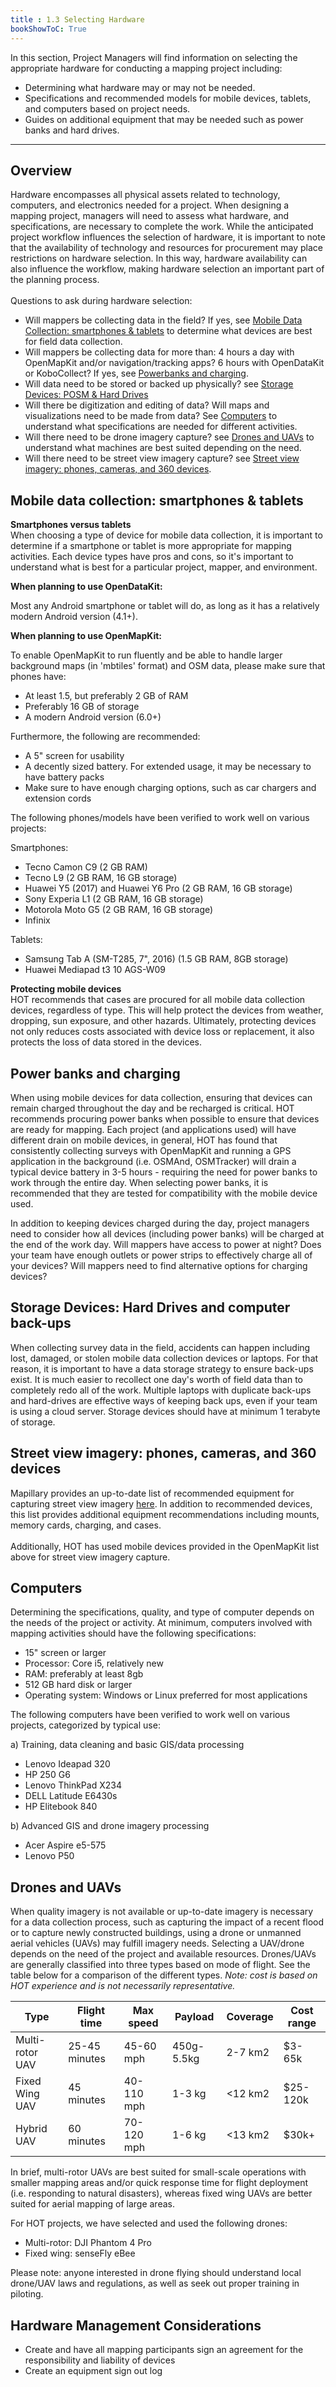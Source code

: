 ```yaml
---
title : 1.3 Selecting Hardware
bookShowToC: True
---
```


In this section, Project Managers will find information on selecting the appropriate hardware for conducting a mapping project including: 

*  Determining what hardware may or may not be needed. 
*  Specifications and recommended models for mobile devices, tablets, and computers based on project needs. 
*  Guides on additional equipment that may be needed such as power banks and hard drives. 


***


## Overview

Hardware encompasses all physical assets related to technology, computers, and electronics needed for a project. When designing a mapping project, managers will need to assess what hardware, and specifications, are necessary to complete the work. While the anticipated project workflow influences the selection of hardware, it is important to note that the availability of technology and resources for procurement may place restrictions on hardware selection. In this way, hardware availability can also influence the workflow, making hardware selection an important part of the planning process. 
<br> <br>
Questions to ask during hardware selection: 

* Will mappers be collecting data in the field? If yes, see [Mobile Data Collection: smartphones & tablets](https://hotosm.github.io/toolbox/pages/running-a-mapping-project/1.3-hardware/#mobile-data-collection-smartphones-tablets) to determine what devices are best for field data collection. 
* Will mappers be collecting data for more than: 4 hours a day with OpenMapKit and/or navigation/tracking apps? 6 hours with OpenDataKit or KoboCollect? If yes, see [Powerbanks and charging](https://hotosm.github.io/toolbox/pages/running-a-mapping-project/1.3-hardware/#power-banks-and-charging).
* Will data need to be stored or backed up physically? see [Storage Devices: POSM & Hard Drives](https://hotosm.github.io/toolbox/pages/running-a-mapping-project/1.3-hardware/#storage-devices-posm-hard-drives)
* Will there be digitization and editing of data? Will maps and visualizations need to be made from data? See [Computers](https://hotosm.github.io/toolbox/pages/running-a-mapping-project/1.3-hardware/#computers) to understand what specifications are needed for different activities. 
* Will there need to be drone imagery capture? see [Drones and UAVs](https://hotosm.github.io/toolbox/pages/running-a-mapping-project/1.3-hardware/#drones-and-uavs) to understand what machines are best suited depending on the need.  
* Will there need to be street view imagery capture? see [Street view imagery: phones, cameras, and 360 devices](https://hotosm.github.io/toolbox/pages/running-a-mapping-project/1.3-hardware/#street-view-imagery-phones-cameras-and-360-devices).

## Mobile data collection: smartphones & tablets

**Smartphones versus tablets** <br>
When choosing a type of device for mobile data collection, it is important to determine if a smartphone or tablet is more appropriate for mapping activities. Each device types have pros and cons, so it's important to understand what is best for a particular project, mapper, and environment. 



**When planning to use OpenDataKit:**

Most any Android smartphone or tablet will do, as long as it has a relatively modern Android version (4.1+).

**When planning to use OpenMapKit:**

To enable OpenMapKit to run fluently and be able to handle larger background maps (in 'mbtiles' format) and OSM data, please make sure that phones have:

* At least 1.5, but preferably 2 GB of RAM
* Preferably 16 GB of storage
* A modern Android version (6.0+)

Furthermore, the following are recommended:

* A 5" screen for usability
* A decently sized battery. For extended usage, it may be necessary to have battery packs
* Make sure to have enough charging options, such as car chargers and extension cords

The following phones/models have been verified to work well on various projects:

Smartphones:

* Tecno Camon C9 (2 GB RAM)
* Tecno L9 (2 GB RAM, 16 GB storage)
* Huawei Y5 (2017) and Huawei Y6 Pro (2 GB RAM, 16 GB storage)
* Sony Experia L1 (2 GB RAM, 16 GB storage)
* Motorola Moto G5 (2 GB RAM, 16 GB storage)
* Infinix

Tablets:

* Samsung Tab A (SM-T285, 7", 2016) (1.5 GB RAM, 8GB storage)
* Huawei Mediapad t3 10 AGS-W09

**Protecting mobile devices** <br>
HOT recommends that cases are procured for all mobile data collection devices, regardless of type. This will help protect the devices from weather, dropping, sun exposure, and other hazards. Ultimately, protecting devices not only reduces costs associated with device loss or replacement, it also protects the loss of data stored in the devices.

## Power banks and charging

When using mobile devices for data collection, ensuring that devices can remain charged throughout the day and be recharged is critical. HOT recommends procuring power banks when possible to ensure that devices are ready for mapping. Each project (and applications used) will have different drain on mobile devices, in general, HOT has found that consistently collecting surveys with OpenMapKit and running a GPS application in the background (i.e. OSMAnd, OSMTracker) will drain a typical device battery in 3-5 hours - requiring the need for power banks to work through the entire day. When selecting power banks, it is recommended that they are tested for compatibility with the mobile device used. 

In addition to keeping devices charged during the day, project managers need to consider how all devices (including power banks) will be charged at the end of the work day. Will mappers have access to power at night? Does your team have enough outlets or power strips to effectively charge all of your devices? Will mappers need to find alternative options for charging devices?

## Storage Devices: Hard Drives and computer back-ups
When collecting survey data in the field, accidents can happen including lost, damaged, or stolen mobile data collection devices or laptops. For that reason, it is important to have a data storage strategy to ensure back-ups exist. It is much easier to recollect one day's worth of field data than to completely redo all of the work. Multiple laptops with duplicate back-ups and hard-drives are effective ways of keeping back ups, even if your team is using a cloud server. Storage devices should have at minimum 1 terabyte of storage. 

## Street view imagery: phones, cameras, and 360 devices
Mapillary provides an up-to-date list of recommended equipment for capturing street view imagery [here](https://help.mapillary.com/hc/en-us/articles/115001478065-Equipment-for-capturing-and-example-imagery). In addition to recommended devices, this list provides additional equipment recommendations including mounts, memory cards, charging, and cases. 
<br><br>
Additionally, HOT has used mobile devices provided in the OpenMapKit list above for street view imagery capture. 

## Computers
Determining the specifications, quality, and type of computer depends on the needs of the project or activity. At minimum, computers involved with mapping activities should have the following specifications:

*  15" screen or larger
*  Processor: Core i5, relatively new
*  RAM: preferably at least 8gb
*  512 GB hard disk or larger
*  Operating system: Windows or Linux preferred for most applications

The following computers have been verified to work well on various projects, categorized by typical use:

a) Training, data cleaning and basic GIS/data processing

*  Lenovo Ideapad 320
*  HP 250 G6
*  Lenovo	ThinkPad X234
*  DELL	Latitude E6430s
*	 HP Elitebook 840

b) Advanced GIS and drone imagery processing

*  Acer Aspire e5-575
*  Lenovo P50

## Drones and UAVs
When quality imagery is not available or up-to-date imagery is necessary for a data collection process, such as capturing the impact of a recent flood or to capture newly constructed buildings, using a drone or unmanned aerial vehicles (UAVs) may fulfill imagery needs. Selecting a UAV/drone depends on the need of the project and available resources. Drones/UAVs are generally classified into three types based on mode of flight. See the table below for a comparison of the different types. *Note: cost is based on HOT experience and is not necessarily representative.* 

| Type                          | Flight time | Max speed | Payload | Coverage | Cost range |
|------------------------------------------------|-----|------|-----|-------------|-------------|
| Multi-rotor UAV                        | 25-45 minutes   | 45-60 mph    | 450g-5.5kg   | 2-7 km2           | $3-65k|
| Fixed Wing UAV                       | 45 minutes   | 40-110 mph    | 1-3 kg   | <12 km2  |$25-120k|
| Hybrid UAV                                     | 60 minutes   | 70-120 mph    | 1-6 kg   | <13 km2           |$30k+|

In brief, multi-rotor UAVs are best suited for small-scale operations with smaller mapping areas and/or quick response time for flight deployment (i.e. responding to natural disasters), whereas fixed wing UAVs are better suited for aerial mapping of large areas. 

For HOT projects, we have selected and used the following drones: 

* Multi-rotor: DJI Phantom 4 Pro
* Fixed wing: senseFly eBee

Please note: anyone interested in drone flying should understand local drone/UAV laws and regulations, as well as seek out proper training in piloting. 

## Hardware Management Considerations

* Create and have all mapping participants sign an agreement for the responsibility and liability of devices 
* Create an equipment sign out log 

